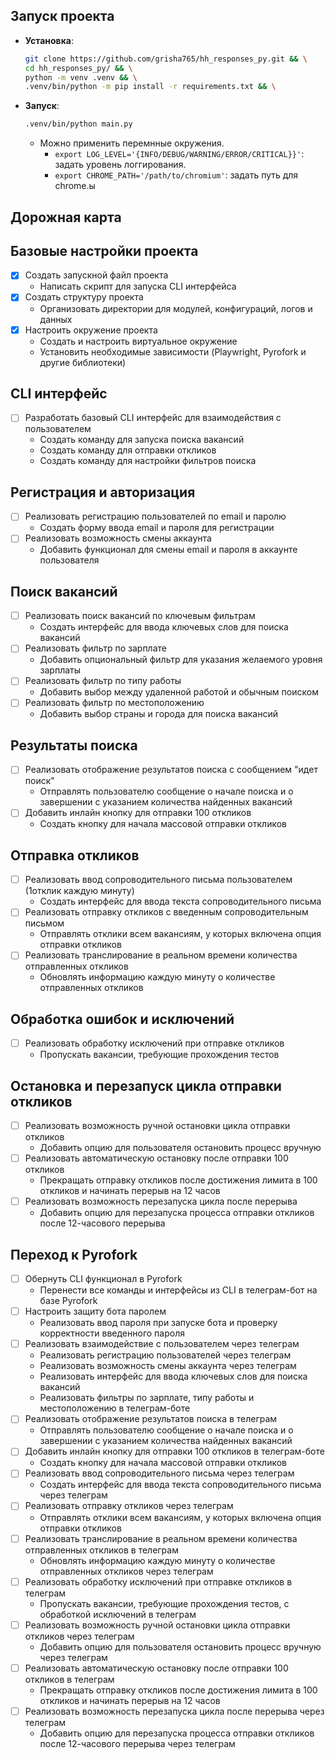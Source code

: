 ## Запуск проекта

- **Установка**:
    ```bash
    git clone https://github.com/grisha765/hh_responses_py.git && \
    cd hh_responses_py/ && \
    python -m venv .venv && \
    .venv/bin/python -m pip install -r requirements.txt && \
    ```

- **Запуск**:
    ```bash
    .venv/bin/python main.py
    ```
    - Можно применить перемнные окружения.
        - `export LOG_LEVEL='{INFO/DEBUG/WARNING/ERROR/CRITICAL}}'`: задать уровень логгирования.
        - `export CHROME_PATH='/path/to/chromium'`: задать путь для chrome.ы

## Дорожная карта

## Базовые настройки проекта
- [x] Создать запускной файл проекта
  - Написать скрипт для запуска CLI интерфейса
- [x] Создать структуру проекта
  - Организовать директории для модулей, конфигураций, логов и данных
- [x] Настроить окружение проекта
  - Создать и настроить виртуальное окружение
  - Установить необходимые зависимости (Playwright, Pyrofork и другие библиотеки)

## CLI интерфейс
- [ ] Разработать базовый CLI интерфейс для взаимодействия с пользователем
  - Создать команду для запуска поиска вакансий
  - Создать команду для отправки откликов
  - Создать команду для настройки фильтров поиска

## Регистрация и авторизация
- [ ] Реализовать регистрацию пользователей по email и паролю
  - Создать форму ввода email и пароля для регистрации
- [ ] Реализовать возможность смены аккаунта
  - Добавить функционал для смены email и пароля в аккаунте пользователя

## Поиск вакансий
- [ ] Реализовать поиск вакансий по ключевым фильтрам
  - Создать интерфейс для ввода ключевых слов для поиска вакансий
- [ ] Реализовать фильтр по зарплате
  - Добавить опциональный фильтр для указания желаемого уровня зарплаты
- [ ] Реализовать фильтр по типу работы
  - Добавить выбор между удаленной работой и обычным поиском
- [ ] Реализовать фильтр по местоположению
  - Добавить выбор страны и города для поиска вакансий

## Результаты поиска
- [ ] Реализовать отображение результатов поиска с сообщением "идет поиск"
  - Отправлять пользователю сообщение о начале поиска и о завершении с указанием количества найденных вакансий
- [ ] Добавить инлайн кнопку для отправки 100 откликов
  - Создать кнопку для начала массовой отправки откликов

## Отправка откликов
- [ ] Реализовать ввод сопроводительного письма пользователем (1отклик каждую минуту)
  - Создать интерфейс для ввода текста сопроводительного письма
- [ ] Реализовать отправку откликов с введенным сопроводительным письмом
  - Отправлять отклики всем вакансиям, у которых включена опция отправки откликов
- [ ] Реализовать транслирование в реальном времени количества отправленных откликов
  - Обновлять информацию каждую минуту о количестве отправленных откликов

## Обработка ошибок и исключений
- [ ] Реализовать обработку исключений при отправке откликов
  - Пропускать вакансии, требующие прохождения тестов

## Остановка и перезапуск цикла отправки откликов
- [ ] Реализовать возможность ручной остановки цикла отправки откликов
  - Добавить опцию для пользователя остановить процесс вручную
- [ ] Реализовать автоматическую остановку после отправки 100 откликов
  - Прекращать отправку откликов после достижения лимита в 100 откликов и начинать перерыв на 12 часов
- [ ] Реализовать возможность перезапуска цикла после перерыва
  - Добавить опцию для перезапуска процесса отправки откликов после 12-часового перерыва

## Переход к Pyrofork
- [ ] Обернуть CLI функционал в Pyrofork
  - Перенести все команды и интерфейсы из CLI в телеграм-бот на базе Pyrofork
- [ ] Настроить защиту бота паролем
  - Реализовать ввод пароля при запуске бота и проверку корректности введенного пароля
- [ ] Реализовать взаимодействие с пользователем через телеграм
  - Реализовать регистрацию пользователей через телеграм
  - Реализовать возможность смены аккаунта через телеграм
  - Реализовать интерфейс для ввода ключевых слов для поиска вакансий
  - Реализовать фильтры по зарплате, типу работы и местоположению в телеграм-боте
- [ ] Реализовать отображение результатов поиска в телеграм
  - Отправлять пользователю сообщение о начале поиска и о завершении с указанием количества найденных вакансий
- [ ] Добавить инлайн кнопку для отправки 100 откликов в телеграм-боте
  - Создать кнопку для начала массовой отправки откликов
- [ ] Реализовать ввод сопроводительного письма через телеграм
  - Создать интерфейс для ввода текста сопроводительного письма через телеграм
- [ ] Реализовать отправку откликов через телеграм
  - Отправлять отклики всем вакансиям, у которых включена опция отправки откликов
- [ ] Реализовать транслирование в реальном времени количества отправленных откликов в телеграм
  - Обновлять информацию каждую минуту о количестве отправленных откликов через телеграм
- [ ] Реализовать обработку исключений при отправке откликов в телеграм
  - Пропускать вакансии, требующие прохождения тестов, с обработкой исключений в телеграм
- [ ] Реализовать возможность ручной остановки цикла отправки откликов через телеграм
  - Добавить опцию для пользователя остановить процесс вручную через телеграм
- [ ] Реализовать автоматическую остановку после отправки 100 откликов в телеграм
  - Прекращать отправку откликов после достижения лимита в 100 откликов и начинать перерыв на 12 часов
- [ ] Реализовать возможность перезапуска цикла после перерыва через телеграм
  - Добавить опцию для перезапуска процесса отправки откликов после 12-часового перерыва через телеграм
